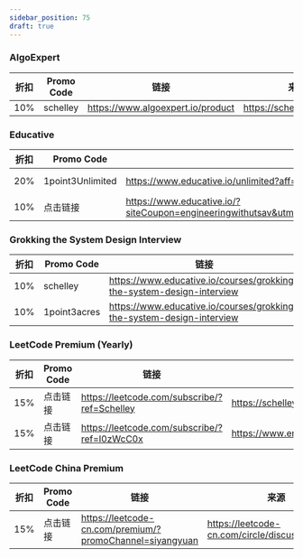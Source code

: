 ```yaml
---
sidebar_position: 75
draft: true
---
```


### AlgoExpert

| 折扣        | Promo Code  | 链接 | 来源 |
| ----------- | ----------- | -----| ---- |
| 10%         | schelley    | https://www.algoexpert.io/product | https://schelleyyuki.com/ |

### Educative

| 折扣        | Promo Code  | 链接 | 来源 |
| ----------- | ----------- | -----| ---- |
| 20%         | 1point3Unlimited    | https://www.educative.io/unlimited?aff=VpgX | https://www.1point3acres.com/bbs/thread-652770-1-1.html |
| 10%         | 点击链接    | https://www.educative.io/?siteCoupon=engineeringwithutsav&utm_source=youtube&utm_medium=sponsor&utm_campaign=Utsav | https://www.1point3acres.com/bbs/thread-652770-1-1.html |

### Grokking the System Design Interview

| 折扣        | Promo Code  | 链接 | 来源 |
| ----------- | ----------- | -----| ---- |
| 10%         | schelley    | https://www.educative.io/courses/grokking-the-system-design-interview | https://schelleyyuki.com/ |
| 10%         | 1point3acres    | https://www.educative.io/courses/grokking-the-system-design-interview | https://www.1point3acres.com/bbs/thread-652770-1-1.html  |

### LeetCode Premium (Yearly)

| 折扣        | Promo Code  | 链接 | 来源 |
| ----------- | ----------- | -----| ---- |
| 15%         | 点击链接    | https://leetcode.com/subscribe/?ref=Schelley | https://schelleyyuki.com/ |
| 15%         | 点击链接    | https://leetcode.com/subscribe/?ref=I0zWcC0x | https://www.engineeringwithutsav.com/ |

### LeetCode China Premium

| 折扣        | Promo Code  | 链接 | 来源 |
| ----------- | ----------- | -----| ---- |
| 15%         | 点击链接    | https://leetcode-cn.com/premium/?promoChannel=siyangyuan | https://leetcode-cn.com/circle/discuss/CyE4BW/ |
